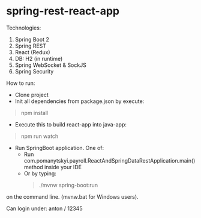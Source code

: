 # spring-rest-react-app

Technologies:

1. Spring Boot 2
2. Spring REST
3. React (Redux)
4. DB: H2 (in runtime)
5. Spring WebSocket & SockJS
6. Spring Security

How to run:
- Clone project
- Init all dependencies from package.json by execute:
> npm install
- Execute this to build react-app into java-app:
 > npm run watch
- Run SpringBoot application. One of:
    - Run com.pomanytskyi.payroll.ReactAndSpringDataRestApplication.main() method inside your IDE 
    - Or by typing:
        >./mvnw spring-boot:run
                                                                                                                                                               
on the command line. (mvnw.bat for Windows users).

Can login under: anton / 12345



 